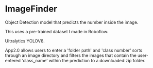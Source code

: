 # ImageFinder
Object Detection model that predicts the number inside the image.

This uses a pre-trained dataset I made in Roboflow. 

Ultralytics YOLOV8.

App2.0 allows users to enter a 'folder path' and 'class number' sorts through an image directory and filters the images that contain the user-entered 'class_name' within the prediction to a downloaded zip folder.

